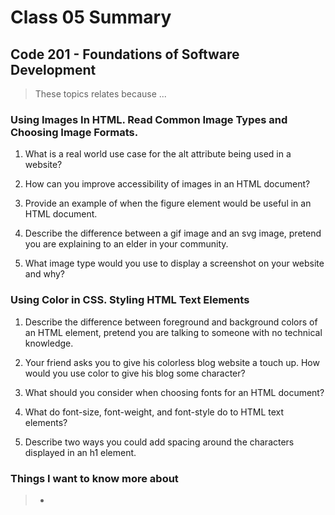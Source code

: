 # Class 05 Summary
## Code 201 - Foundations of Software Development

> These topics relates because ...

### Using Images In HTML. Read Common Image Types and Choosing Image Formats.
1. What is a real world use case for the alt attribute being used in a website?
  > 
2. How can you improve accessibility of images in an HTML document?
  > 
3. Provide an example of when the figure element would be useful in an HTML document.
  > 
4. Describe the difference between a gif image and an svg image, pretend you are explaining to an elder in your community.
  > 
5. What image type would you use to display a screenshot on your website and why?
  > 

### Using Color in CSS. Styling HTML Text Elements
1. Describe the difference between foreground and background colors of an HTML element, pretend you are talking to someone with no technical knowledge.
  > 
2. Your friend asks you to give his colorless blog website a touch up. How would you use color to give his blog some character?
  >
3. What should you consider when choosing fonts for an HTML document?
  > 
4. What do font-size, font-weight, and font-style do to HTML text elements?
  >
5. Describe two ways you could add spacing around the characters displayed in an h1 element.
  > 

### Things I want to know more about
> * 